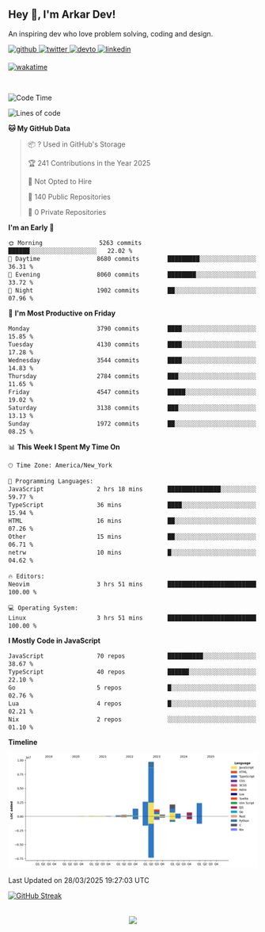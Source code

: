 ## Hey 👋, I'm Arkar Dev!  

An inspiring dev who love problem solving, coding and design.

<a href="https://github.com/Riley1101" target="_blank">
<img src=https://img.shields.io/badge/github-%2324292e.svg?&style=for-the-badge&logo=github&logoColor=white alt=github style="margin-bottom: 5px;" />
</a>
<a href="https://twitter.com/arkardev" target="_blank">
<img src=https://img.shields.io/badge/twitter-%2300acee.svg?&style=for-the-badge&logo=twitter&logoColor=white alt=twitter style="margin-bottom: 5px;" />
</a>
<a href="https://dev.to/riley1101" target="_blank">
<img src=https://img.shields.io/badge/dev.to-%2308090A.svg?&style=for-the-badge&logo=dev.to&logoColor=white alt=devto style="margin-bottom: 5px;" />
</a>
<a href="https://linkedin.com/in/arkar-kaung-myat" target="_blank">
<img src=https://img.shields.io/badge/linkedin-%231E77B5.svg?&style=for-the-badge&logo=linkedin&logoColor=white alt=linkedin style="margin-bottom: 5px;" />
</a>
  
[![wakatime](https://wakatime.com/badge/user/cf23b6e3-75f8-4c04-b0e3-273191c8d2ec.svg)](https://wakatime.com/@cf23b6e3-75f8-4c04-b0e3-273191c8d2ec)

<br/>

<!--START_SECTION:waka-->
![Code Time](http://img.shields.io/badge/Code%20Time-1%2C344%20hrs%2055%20mins-blue)

![Lines of code](https://img.shields.io/badge/From%20Hello%20World%20I%27ve%20Written-22.0%20million%20lines%20of%20code-blue)

**🐱 My GitHub Data** 

> 📦 ? Used in GitHub's Storage 
 > 
> 🏆 241 Contributions in the Year 2025
 > 
> 🚫 Not Opted to Hire
 > 
> 📜 140 Public Repositories 
 > 
> 🔑 0 Private Repositories 
 > 
**I'm an Early 🐤** 

```text
🌞 Morning                5263 commits        ██████░░░░░░░░░░░░░░░░░░░   22.02 % 
🌆 Daytime                8680 commits        █████████░░░░░░░░░░░░░░░░   36.31 % 
🌃 Evening                8060 commits        ████████░░░░░░░░░░░░░░░░░   33.72 % 
🌙 Night                  1902 commits        ██░░░░░░░░░░░░░░░░░░░░░░░   07.96 % 
```
📅 **I'm Most Productive on Friday** 

```text
Monday                   3790 commits        ████░░░░░░░░░░░░░░░░░░░░░   15.85 % 
Tuesday                  4130 commits        ████░░░░░░░░░░░░░░░░░░░░░   17.28 % 
Wednesday                3544 commits        ████░░░░░░░░░░░░░░░░░░░░░   14.83 % 
Thursday                 2784 commits        ███░░░░░░░░░░░░░░░░░░░░░░   11.65 % 
Friday                   4547 commits        █████░░░░░░░░░░░░░░░░░░░░   19.02 % 
Saturday                 3138 commits        ███░░░░░░░░░░░░░░░░░░░░░░   13.13 % 
Sunday                   1972 commits        ██░░░░░░░░░░░░░░░░░░░░░░░   08.25 % 
```


📊 **This Week I Spent My Time On** 

```text
🕑︎ Time Zone: America/New_York

💬 Programming Languages: 
JavaScript               2 hrs 18 mins       ███████████████░░░░░░░░░░   59.77 % 
TypeScript               36 mins             ████░░░░░░░░░░░░░░░░░░░░░   15.94 % 
HTML                     16 mins             ██░░░░░░░░░░░░░░░░░░░░░░░   07.26 % 
Other                    15 mins             ██░░░░░░░░░░░░░░░░░░░░░░░   06.71 % 
netrw                    10 mins             █░░░░░░░░░░░░░░░░░░░░░░░░   04.62 % 

🔥 Editors: 
Neovim                   3 hrs 51 mins       █████████████████████████   100.00 % 

💻 Operating System: 
Linux                    3 hrs 51 mins       █████████████████████████   100.00 % 
```

**I Mostly Code in JavaScript** 

```text
JavaScript               70 repos            ██████████░░░░░░░░░░░░░░░   38.67 % 
TypeScript               40 repos            ██████░░░░░░░░░░░░░░░░░░░   22.10 % 
Go                       5 repos             █░░░░░░░░░░░░░░░░░░░░░░░░   02.76 % 
Lua                      4 repos             █░░░░░░░░░░░░░░░░░░░░░░░░   02.21 % 
Nix                      2 repos             ░░░░░░░░░░░░░░░░░░░░░░░░░   01.10 % 
```



**Timeline**

![Lines of Code chart](https://raw.githubusercontent.com/Riley1101/Riley1101/main/assets/bar_graph.png)


 Last Updated on 28/03/2025 19:27:03 UTC
<!--END_SECTION:waka-->

[![GitHub Streak](https://streak-stats.demolab.com?user=Riley1101)](https://git.io/streak-stats)
  
<br/>  
<div align="center">
<img src="https://komarev.com/ghpvc/?username=Riley1101&&style=flat-square" align="center" />
</div>  

